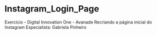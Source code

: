 # Instagram_Login_Page
Exercício - Digital Innovation One - Avanade
 Recriando a página inicial do Instagram Especialista: Gabriela Pinheiro
